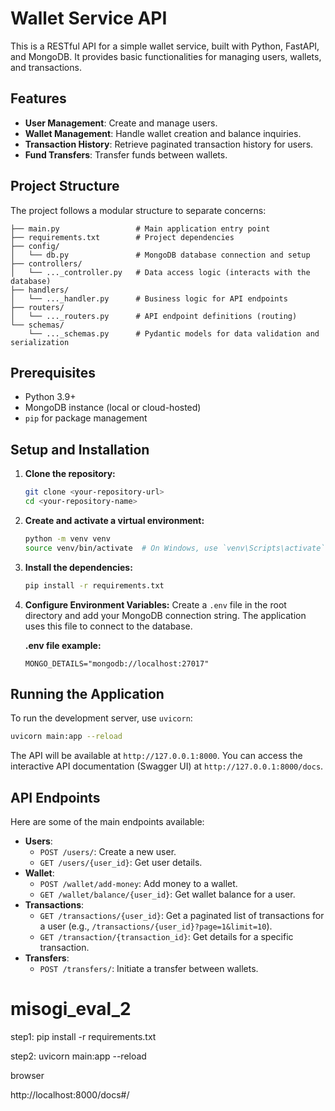 # Wallet Service API

This is a RESTful API for a simple wallet service, built with Python, FastAPI, and MongoDB. It provides basic functionalities for managing users, wallets, and transactions.

## Features

-   **User Management**: Create and manage users.
-   **Wallet Management**: Handle wallet creation and balance inquiries.
-   **Transaction History**: Retrieve paginated transaction history for users.
-   **Fund Transfers**: Transfer funds between wallets.

## Project Structure

The project follows a modular structure to separate concerns:

```
├── main.py                 # Main application entry point
├── requirements.txt        # Project dependencies
├── config/
│   └── db.py               # MongoDB database connection and setup
├── controllers/
│   └── ..._controller.py   # Data access logic (interacts with the database)
├── handlers/
│   └── ..._handler.py      # Business logic for API endpoints
├── routers/
│   └── ..._routers.py      # API endpoint definitions (routing)
└── schemas/
    └── ..._schemas.py      # Pydantic models for data validation and serialization
```

## Prerequisites

-   Python 3.9+
-   MongoDB instance (local or cloud-hosted)
-   `pip` for package management

## Setup and Installation

1.  **Clone the repository:**

    ```sh
    git clone <your-repository-url>
    cd <your-repository-name>
    ```

2.  **Create and activate a virtual environment:**

    ```sh
    python -m venv venv
    source venv/bin/activate  # On Windows, use `venv\Scripts\activate`
    ```

3.  **Install the dependencies:**

    ```sh
    pip install -r requirements.txt
    ```

4.  **Configure Environment Variables:**
    Create a `.env` file in the root directory and add your MongoDB connection string. The application uses this file to connect to the database.

    **.env file example:**

    ```
    MONGO_DETAILS="mongodb://localhost:27017"
    ```

## Running the Application

To run the development server, use `uvicorn`:

```sh
uvicorn main:app --reload
```

The API will be available at `http://127.0.0.1:8000`. You can access the interactive API documentation (Swagger UI) at `http://127.0.0.1:8000/docs`.

## API Endpoints

Here are some of the main endpoints available:

-   **Users**:
    -   `POST /users/`: Create a new user.
    -   `GET /users/{user_id}`: Get user details.
-   **Wallet**:
    -   `POST /wallet/add-money`: Add money to a wallet.
    -   `GET /wallet/balance/{user_id}`: Get wallet balance for a user.
-   **Transactions**:
    -   `GET /transactions/{user_id}`: Get a paginated list of transactions for a user (e.g., `/transactions/{user_id}?page=1&limit=10`).
    -   `GET /transaction/{transaction_id}`: Get details for a specific transaction.
-   **Transfers**:
    -   `POST /transfers/`: Initiate a transfer between wallets.

# misogi_eval_2

step1:
pip install -r requirements.txt

step2:
uvicorn main:app --reload

browser

http://localhost:8000/docs#/
